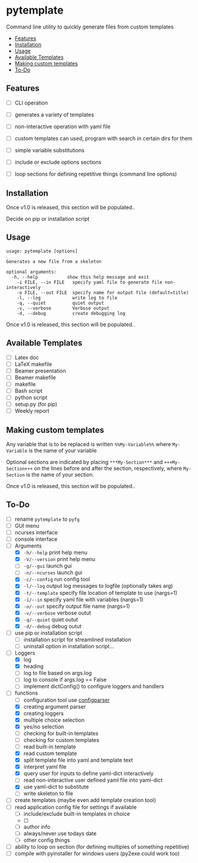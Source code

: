 pytemplate
==========
Command line utility to quickly generate files from custom templates

<!-- vim-markdown-toc GFM -->

* [Features](#features)
* [Installation](#installation)
* [Usage](#usage)
* [Available Templates](#available-templates)
* [Making custom templates](#making-custom-templates)
* [To-Do](#to-do)

<!-- vim-markdown-toc -->

Features
--------

- [ ] CLI operation
- [ ] generates a variety of templates
- [ ] non-interactive operation with yaml file
- [ ] custom templates can used, program with search in certain dirs for them
- [ ] simple variable substitutions
- [ ] include or exclude options sections
- [ ] loop sections for defining repetitive things (command line options)


Installation
------------

Once v1.0 is released, this section will be populated..

Decide on pip or installation script

Usage
-----

```
usage: pytemplate [options]

Generates a new file from a skeleton

optional arguments:
  -h, --help           show this help message and exit
    -i FILE, --in FILE   specify yaml file to generate file non-interactively
    -o FILE, --out FILE  specify name for output file (default=title)
    -l, --log            write log to file
    -q, --quiet          quiet output
    -v, --verbose        Verbose output
    -d, --debug          create debugging log
```



Once v1.0 is released, this section will be populated..

Available Templates
-------------------

- [ ] Latex doc
- [ ] LaTeX makefile
- [ ] Beamer presentation
- [ ] Beamer makefile
- [ ] makefile
- [ ] Bash script
- [ ] python script
- [ ] setup.py (for pip)
- [ ] Weekly report

Making custom templates
-----------------------

Any variable that is to be replaced is written
`%%My-Variable%%` where `My-Variable` is the name of your variable

Optional sections are indicated by placing `***My-Section***` and
`+++My-Section+++` on the lines before and after the section, respectively, where `My-Section` is the name of your section.


Once v1.0 is released, this section will be populated..


To-Do
-----

- [ ] rename `pytemplate` to `pyfg`
- [ ] GUI menu
- [ ] ncurses interface
- [ ] console interface
- [ ] Arguments
    - [x] `-h/--help`       print help menu
    - [x] `-V/--version`    print help menu
    - [ ] `-g/--gui`        launch gui
    - [ ] `-n/--ncurses`    launch gui
    - [x] `-c/--config`     run config tool 
    - [x] `-l/--log`        output log messages to logfile (optionally takes arg)
    - [x] `-t/--template`   specify file location of template to use (nargs=1)
    - [x] `-i/--in`         specify yaml file with variables (nargs=1)
    - [x] `-o/--out`        specify output file name (nargs=1)
    - [x] `-v/--verbose`    verbose outut
    - [x] `-q/--quiet`      quiet outut
    - [x] `-d/--debug`      debug outut
- [ ] use pip or installation script
    - [ ] installation script for streamlined installation
    - [ ] uninstall option in installation script...
- [ ] Loggers
    - [x] log
    - [x] heading
    - [ ] log to file based on args.log
    - [ ] log to console if args.log == False
    - [ ] implement dictConfig() to configure loggers and handlers
- [ ] functions
    - [ ] configuration tool use [configparser](https://docs.python.org/3/library/configparser.html)
    - [x] creating argument parser
    - [x] creating loggers
    - [x] multiple choice selection
    - [x] yes/no selection
    - [ ] checking for built-in templates
    - [ ] checking for custom templates
    - [ ] read built-in template
    - [x] read custom template
    - [x] split template file into yaml and template text
    - [x] interpret yaml file
    - [x] query user for inputs to define yaml-dict interactively
    - [ ] read non-interactive user defined yaml file into yaml-dict
    - [x] use yaml-dict to substitute
    - [ ] write skeleton to file
- [ ] create templates (maybe even add template creation tool)
- [ ] read application config file for settings if available
    - [ ] include/exclude built-in templates in choice
    - [ ] 
    - [ ] author info
    - [ ] always/never use todays date
    - [ ] other config things
- [ ] ability to loop on section (for defining multiples of something repetitive)
- [ ] compile with pyinstaller for windows users (py2exe could work too)
